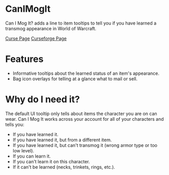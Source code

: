 # CanIMogIt
Can I Mog It? adds a line to item tooltips to tell you if you have learned a transmog appearance in World of Warcraft.

[Curse Page](https://mods.curse.com/addons/wow/can-i-mog-it)
[Curseforge Page](https://wow.curseforge.com/addons/can-i-mog-it/)

# Features
- Informative tooltips about the learned status of an item's appearance.
- Bag icon overlays for telling at a glance what to mail or sell.

# Why do I need it?
The default UI tooltip only tells about items the character you are on can wear. Can I Mog It works across your account for all of your characters and tells you:

- If you have learned it.
- If you have learned it, but from a different item.
- If you have learned it, but can't transmog it (wrong armor type or too low level).
- If you can learn it.
- If you can't learn it on this character.
- If it can't be learned (necks, trinkets, rings, etc.).